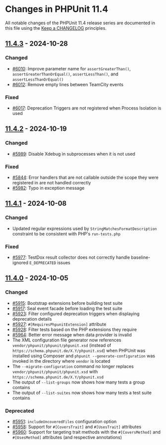 # Changes in PHPUnit 11.4

All notable changes of the PHPUnit 11.4 release series are documented in this file using the [Keep a CHANGELOG](https://keepachangelog.com/) principles.

## [11.4.3] - 2024-10-28

### Changed

* [#6010](https://github.com/sebastianbergmann/phpunit/pull/6010): Improve parameter name for `assertGreaterThan()`, `assertGreaterThanOrEqual()`, `assertLessThan()`, and `assertLessThanOrEqual()`
* [#6012](https://github.com/sebastianbergmann/phpunit/pull/6012): Remove empty lines between TeamCity events

### Fixed

* [#6017](https://github.com/sebastianbergmann/phpunit/pull/6017): Deprecation Triggers are not registered when Process Isolation is used

## [11.4.2] - 2024-10-19

### Changed

* [#5989](https://github.com/sebastianbergmann/phpunit/pull/5989): Disable Xdebug in subprocesses when it is not used

### Fixed

* [#5844](https://github.com/sebastianbergmann/phpunit/issues/5844): Error handlers that are not callable outside the scope they were registered in are not handled correctly
* [#5982](https://github.com/sebastianbergmann/phpunit/pull/5982): Typo in exception message

## [11.4.1] - 2024-10-08

### Changed

* Updated regular expressions used by `StringMatchesFormatDescription` constraint to be consistent with PHP's `run-tests.php`

### Fixed

* [#5977](https://github.com/sebastianbergmann/phpunit/pull/5977): TestDox result collector does not correctly handle baseline-ignored `E_DEPRECATED` issues

## [11.4.0] - 2024-10-05

### Changed

* [#5915](https://github.com/sebastianbergmann/phpunit/pull/5915): Bootstrap extensions before building test suite
* [#5917](https://github.com/sebastianbergmann/phpunit/pull/5917): Seal event facade before loading the test suite
* [#5923](https://github.com/sebastianbergmann/phpunit/pull/5923): Filter configured deprecation triggers when displaying deprecation details
* [#5927](https://github.com/sebastianbergmann/phpunit/pull/5927): `#[RequiresPhpunitExtension]` attribute
* [#5928](https://github.com/sebastianbergmann/phpunit/issues/5928): Filter tests based on the PHP extensions they require
* [#5964](https://github.com/sebastianbergmann/phpunit/pull/5964): Better error message when data provider is invalid
* The XML configuration file generator now references `vendor/phpunit/phpunit/phpunit.xsd` (instead of `https://schema.phpunit.de/X.Y/phpunit.xsd`) when PHPUnit was installed using Composer and `phpunit --generate-configuration` was invoked in the directory where `vendor` is located
* The `--migrate-configuration` command no longer replaces `vendor/phpunit/phpunit/phpunit.xsd` with `https://schema.phpunit.de/X.Y/phpunit.xsd`
* The output of `--list-groups` now shows how many tests a group contains
* The output of `--list-suites` now shows how many tests a test suite contains

### Deprecated

* [#5951](https://github.com/sebastianbergmann/phpunit/issues/5951): `includeUncoveredFiles` configuration option
* [#5958](https://github.com/sebastianbergmann/phpunit/issues/5958): Support for `#[CoversTrait]` and `#[UsesTrait]` attributes
* [#5960](https://github.com/sebastianbergmann/phpunit/issues/5960): Support for targeting trait methods with the `#[CoversMethod]` and `#[UsesMethod]` attributes (and respective annotations)

[11.4.3]: https://github.com/sebastianbergmann/phpunit/compare/11.4.2...11.4.3
[11.4.2]: https://github.com/sebastianbergmann/phpunit/compare/11.4.1...11.4.2
[11.4.1]: https://github.com/sebastianbergmann/phpunit/compare/11.4.0...11.4.1
[11.4.0]: https://github.com/sebastianbergmann/phpunit/compare/11.3.6...11.4.0

